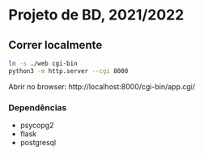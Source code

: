 # Projeto de BD, 2021/2022

## Correr localmente

```bash
ln -s ./web cgi-bin
python3 -m http.server --cgi 8000
```

Abrir no browser: http://localhost:8000/cgi-bin/app.cgi/

### Dependências

- psycopg2
- flask
- postgresql
